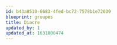 ```yaml
---
id: b43a8510-6683-4fed-bc72-7578b1e72039
blueprint: groupes
title: Diacre
updated_by: 1
updated_at: 1631800474
---
```

